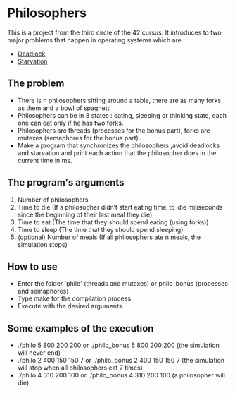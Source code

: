 # Philosophers

This is a project from the third circle of the 42 cursus. It introduces to two major problems that happen in operating systems which are :
- [Deadlock](https://www.geeksforgeeks.org/introduction-of-deadlock-in-operating-system/)
- [Starvation](https://en.wikipedia.org/wiki/Starvation_(computer_science))


## The problem 
   * There is n philosophers sitting around a table, there are as many forks as them and a bowl of spaghetti
   * Philosophers can be in 3 states : eating, sleeping or thinking state, each one can eat only if he has two forks.
   * Philosophers are threads (processes for the bonus part), forks are mutexes (semaphores for the bonus part).
   * Make a program that synchronizes the philosophers ,avoid deadlocks and starvation and print each action that the philosopher does in the current time in ms.
   
## The program's arguments  
   1. Number of philosophers
   2. Time to die (If a philosopher didn’t start eating time_to_die miliseconds since the beginning of their last meal they die)
   3. Time to eat (The time that they should spend eating (using forks))
   4. Time to sleep (The time that they should spend sleeping)
   5. (optional) Number of meals (If all philosophers ate n meals, the simulation stops)

## How to use
  * Enter the folder 'philo' (threads and mutexes) or philo_bonus (processes and semaphores)
  * Type make for the compilation process
  * Execute with the desired arguments

## Some examples of the execution
  * ./philo 5 800 200 200 or ./philo_bonus 5 800 200 200 (the simulation will never end)
  * ./philo 2 400 150 150 7 or ./philo_bonus 2 400 150 150 7 (the simulation will stop when all philosophers eat 7 times)
  * ./philo 4 310 200 100 or ./philo_bonus 4 310 200 100 (a philosopher will die)
